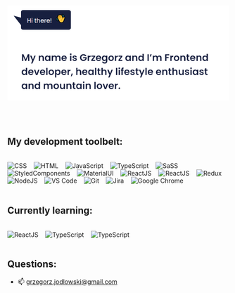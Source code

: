 <p align="center">
<a href="https://grzegorz-jodlowski.github.io/"><img src="gj_github.png" title="Grzegorz Jodłowski" alt="Grzegorz Jodłowski GitHub"></a>
</p>
<br>
<br>

## My development toolbelt:

<br><img alt="CSS" title="CSS" src="https://user-images.githubusercontent.com/1680157/87443759-4a5f9600-c5cc-11ea-8ae0-715433c1f781.png" height="24">&nbsp;&nbsp;&nbsp;&nbsp;<img alt="HTML" title="HTML" src="https://user-images.githubusercontent.com/1680157/87443762-4af82c80-c5cc-11ea-85cf-57be0e83c169.png" height="24">&nbsp;&nbsp;&nbsp;&nbsp;<img alt="JavaScript" title="JavaScript" src="https://user-images.githubusercontent.com/1680157/87443764-4af82c80-c5cc-11ea-82c2-c368ee12cf6d.png" height="24">&nbsp;&nbsp;&nbsp;&nbsp;<img alt="TypeScript" title="TypeScript" src="https://user-images.githubusercontent.com/1680157/87443766-4af82c80-c5cc-11ea-8a13-a651f150fa99.png" height="24">&nbsp;&nbsp;&nbsp;&nbsp;<img alt="SaSS" title="SASS" src="https://www.pngkit.com/png/detail/377-3771972_sass.png" height="24">&nbsp;&nbsp;&nbsp;&nbsp;<img alt="StyledComponents" title="StyledComponents" src="https://www.styled-components.com/atom.png" height="24">&nbsp;&nbsp;&nbsp;&nbsp;<img alt="MaterialUI" title="MaterialUI" src="https://api.iconify.design/logos-material-ui.svg" height="24">&nbsp;&nbsp;&nbsp;&nbsp;<img alt="ReactJS" title="ReactJS" src="https://cdn.worldvectorlogo.com/logos/react-1.svg" height="24">&nbsp;&nbsp;&nbsp;&nbsp;<img alt="ReactJS" title="ReactJS" src="https://cdn.icon-icons.com/icons2/2148/PNG/512/nextjs_icon_132160.png" height="24">&nbsp;&nbsp;&nbsp;&nbsp;<img alt="Redux" title="Redux" src="https://raw.githubusercontent.com/reduxjs/redux/master/logo/logo.svg" height="24">&nbsp;&nbsp;&nbsp;&nbsp;<img alt="NodeJS" title="NodeJS" src="https://seeklogo.com/images/N/nodejs-logo-FBE122E377-seeklogo.com.png" height="24">&nbsp;&nbsp;&nbsp;&nbsp;<img alt="VS Code" title="VS Code" src="https://user-images.githubusercontent.com/1680157/87443751-492e6900-c5cc-11ea-9854-f82d4d921133.png" height="24">&nbsp;&nbsp;&nbsp;&nbsp;<img alt="Git" title="Git" src="https://user-images.githubusercontent.com/1680157/87443755-49c6ff80-c5cc-11ea-954a-579f7c72873a.png" height="24">&nbsp;&nbsp;&nbsp;&nbsp;<img alt="Jira" title="Jira" src="https://cdn.worldvectorlogo.com/logos/jira-3.svg" height="24">&nbsp;&nbsp;&nbsp;&nbsp;<img alt="Google Chrome" title="Google Chrome" src="https://user-images.githubusercontent.com/1680157/87443745-47fd3c00-c5cc-11ea-878f-44f34572775e.png" height="24">
<br>
<br>

## Currently learning:

<br><img alt="ReactJS" title="ReactJS" src="https://cdn.icon-icons.com/icons2/2148/PNG/512/nextjs_icon_132160.png" height="24">&nbsp;&nbsp;&nbsp;&nbsp;<img alt="TypeScript" title="TypeScript" src="https://user-images.githubusercontent.com/1680157/87443766-4af82c80-c5cc-11ea-8a13-a651f150fa99.png" height="24">&nbsp;&nbsp;&nbsp;&nbsp;<img alt="TypeScript" title="TypeScript" src="https://avatars.githubusercontent.com/u/8908513?s=200&v=4" height="24">&nbsp;&nbsp;&nbsp;&nbsp;
<br>
<br>

## Questions:

-   📫 grzegorz.jodlowski@gmail.com
